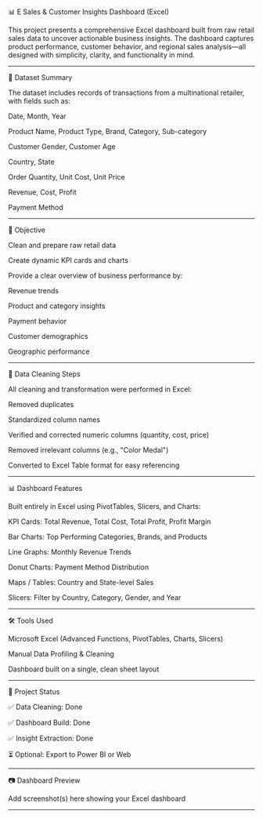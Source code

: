 📊 E Sales & Customer Insights Dashboard (Excel)

This project presents a comprehensive Excel dashboard built from raw retail sales data to uncover actionable business insights. The dashboard captures product performance, customer behavior, and regional sales analysis—all designed with simplicity, clarity, and functionality in mind.


---

📁 Dataset Summary

The dataset includes records of transactions from a multinational retailer, with fields such as:

Date, Month, Year

Product Name, Product Type, Brand, Category, Sub-category

Customer Gender, Customer Age

Country, State

Order Quantity, Unit Cost, Unit Price

Revenue, Cost, Profit

Payment Method



---

🎯 Objective

Clean and prepare raw retail data

Create dynamic KPI cards and charts

Provide a clear overview of business performance by:

Revenue trends

Product and category insights

Payment behavior

Customer demographics

Geographic performance




---

🧼 Data Cleaning Steps

All cleaning and transformation were performed in Excel:

Removed duplicates

Standardized column names

Verified and corrected numeric columns (quantity, cost, price)

Removed irrelevant columns (e.g., "Color Medal")

Converted to Excel Table format for easy referencing



---

📊 Dashboard Features

Built entirely in Excel using PivotTables, Slicers, and Charts:

KPI Cards: Total Revenue, Total Cost, Total Profit, Profit Margin

Bar Charts: Top Performing Categories, Brands, and Products

Line Graphs: Monthly Revenue Trends

Donut Charts: Payment Method Distribution

Maps / Tables: Country and State-level Sales

Slicers: Filter by Country, Category, Gender, and Year



---

🛠 Tools Used

Microsoft Excel (Advanced Functions, PivotTables, Charts, Slicers)

Manual Data Profiling & Cleaning

Dashboard built on a single, clean sheet layout



---

📌 Project Status

✅ Data Cleaning: Done

✅ Dashboard Build: Done

✅ Insight Extraction: Done

⏳ Optional: Export to Power BI or Web



---

📷 Dashboard Preview

Add screenshot(s) here showing your Excel dashboard


---
